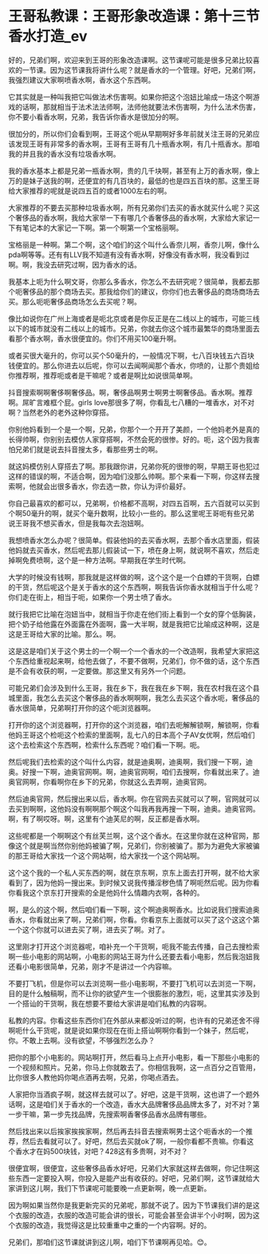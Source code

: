 # 王哥私教课：王哥形象改造课：第十三节 香水打造_ev

好的，兄弟们啊，欢迎来到王哥的形象改造课啊。这节课呢可能是很多兄弟比较喜欢的一节课。因为这节课我将讲什么呢？就是香水的一个管理。好吧，兄弟们啊，我强烈建议大家啊喷香水啊，香水这个东西啊。

它其实就是一种叫我把它叫做法术伤害啊。如果你把这个泡妞比喻成一场这个啊游戏的话啊，那就相当于法术法法师啊，法师他就要法术伤害啊，为什么法术伤害，你不要小看香水啊，兄弟，我告诉你香水是很加分的啊。

很加分的，所以你们会看到啊，王哥这个呃从早期啊好多年前就关注王哥的兄弟应该发现王哥有非常多的香水啊，王哥有王哥有几十瓶香水啊，有几十瓶香水。那咱我的并且我的香水没有垃圾香水啊。

我的香水基本上都是兄弟一瓶香水啊，贵的几千块啊，甚至有上万的香水啊，像上万的是妹子送我的啊，还便宜的有几百块的，最低的也是四五百块的那。这里王哥给大家推荐的呢就是说四五百的或者1000左右的啊。

大家推荐的不要去买那种垃圾香水啊，所有兄弟你们去买的香水就买什么呢？买这个奢侈品的香水啊，我给大家举一下有哪几个香奢侈品的香水啊，大家给大家记一下有笔记本的大家记一下啊。第一个啊第一个宝格丽啊。

宝格丽是一种啊。第二个啊，这个咱们的这个叫什么香奈儿啊，香奈儿啊，像什么pda啊等等。还有有LLV我不知道有没有香水啊，好像没有香水啊，我没看到过啊。啊，我没去研究过啊，因为香水的话。

我基本上呃为什么啊文哥，你那么多香水，你怎么不去研究呢？很简单，我都去那个呃奢侈品的那个商场去买。那我给你们的建议，你你们也去奢侈品的商场商场去买。那么呃呃奢侈品商场怎么去买呢？啊。

像比如说你在广州上海或者是呃北京或者是你反正是在二线以上的城市，可能三线以下的城市就没有二线以上的城市。兄弟，你就去你这个城市最繁华的商场里面去看那个香水啊，香水很便宜的。你们不用买100毫升啊。

或者买很大毫升的，你可以买个50毫升的，一般情况下啊，七八百块钱五六百块钱便宜的。那么你进去以后呢，你可以去闻啊闻那个香水，你喷的，让那个贵姐给你推荐啊，推荐呃或者是干嘛呢？或者是啊比如说很简单啊。

抖音搜索啊啊奢侈啊奢侈品。啊，奢侈品啊男士啊男士啊奢侈品。香水啊。推荐啊。屌旷言难框个屁。girls love那很多了啊，你看乱七八糟的一堆香水，对不对啊？当然老外的老外这种你穿搭。

你别他妈看到一个是一个啊，兄弟，你那个一个开开了美颜，一个他妈老外是真的长得帅啊，你别别去模仿人家穿搭啊，不然会死的很惨。好的。呃，这个因为我害怕兄弟们就是说去抖音搜太多，看那些男士的啊。

就这妈模仿别人穿搭去了啊。那我跟你讲，兄弟你死的很惨的啊，早期王哥也犯过这样的错误的啊，不适合啊，因为咱们没那么帅啊。那个来看一下啊，你这样去搜索啊，他就会出很多香水，你去选一款，你认为评价最好。

你自己最喜欢的都可以，兄弟啊，价格都不高啊，对四五百啊，五六百就可以买到个啊50毫升的啊，就买个毫升数啊，比较小一些的。那么这里呢王哥呃有些兄弟说王哥我不想买香水，但是我每次去泡妞啊。

我想喷香水怎么办呢？很简单。假装他妈的去买香水啊，去那个香水店里面，假装他妈就去买香水，然后呢去那儿假装试一下，喷在身上啊，就说啊不喜欢，然后走掉啊免费喷啊，这个是一种方法啊。早期我在学生时代啊。

大学的时候没有钱啊，那我就是这样做的啊，这个这个是一个白嫖的干货啊，白嫖的干货，然后呢这个是关于香水的这个东西啊，啊我告诉你香水就相当于什么呢？你们走在街上，相当于呃，如果你一个男士喷了香水。

就行我把它比喻在泡妞当中，就相当于你走在他们街上看到一个女的穿个低胸装，把个奶子给他露在外面露在外面啊，露一大半啊，就是我把它比喻成这种啊，这是这是王哥给大家的比喻。那么。啊。

这是这是咱们关于这个男士的一个啊一个一个香水的一个改造啊，我希望大家把这个东西给重视起来啊，给他去做了，不要不做啊，兄弟们，你不做的话，这个东西是不会有收获的啊，一定要做。那这里又有另外一个问题。

可能兄弟们会涉及到什么王哥，我在乡下，我在我在乡下啊，我在农村我在这个县城里面，我怎么去买这个奢侈品的香水啊啊啊，我怎么去买这个香水呃，奢侈品的香水很简单，兄弟啊打开你的这个呃浏览器啊。

打开你的这个浏览器啊，打开你的这个浏览器，咱们去呃解解锁啊，解锁啊，你看他妈王哥这个检呃这个检索的里面啊，乱七八的日本高个子AV女优啊，然后咱们这个去检索这个东西啊，检索什么东西呢？咱们看一下啊。呃。

然后呢我们去检索的这个叫什么内容，就是迪奥啊，迪奥啊，我们搜一下啊，迪奥。好搜一下啊，迪奥官网啊。啊，迪奥官网啊，咱们去搜啊，你看就出来了。迪奥官网啊，你看啊你在乡下的兄弟，你就这么去弄啊，迪奥官网。

然后迪奥官网，然后搜出来以后，香水啊。你在官网去买就可以了啊，官网就可以去买到啊啊，这他妈没有啊啊那个啊这个叫我再我再搜一下啊，迪奥。迪奥官网。啊，有了啊哎呀。啊，这里有个迪芙尼的啊，反正都是香水啊。

这些呢都是一个啊啊这个有丝芙兰啊，这个这个香水。在这里你就在这种官网，那像这个就是啊当然你别他妈被骗了啊，兄弟们，你别被骗了。那为为避免大家被骗的那王哥给大家找一个这个网站啊，给大家找一个这个网站啊。

这个这个我的一个私人买东西的啊，就在京东啊，京东上面去打开啊，就不给大家看到了，因为他妈一搜出来。到时候又说我传播淫秽色情了啊呃然后呢。因为你看你看我这个京东打开搜索的全是他妈什么情趣内衣啊，各种的。

啊，是么的这个啊，然后咱们看一下啊，这个啊迪奥啊香水。比如说我们搜索迪奥香水，你看就出来了啊，兄弟们啊，你看。你看京东上面就可以买了这个这这个第一个这个你就可以进去买了啊，进去买了啊。对了。

这里刚才打开这个浏览器呢，咱补充一个干货啊，呃我不能去传播，自己去搜检索啊一些小电影的网站啊，小电影的网站王哥为什么还要去看小电影，然后我泡妞我还看小电影很简单，兄弟，刚才不是讲过一个内容嘛。

不要打飞机，但是你可以去浏览啊一些小电影啊，不要打飞机可以去浏览一下啊，目的是什么触稿啊，而不让你的欲望产生一个很膨胀的激烈，呃，这里其实涉及到一个搭讪的干货啊，我在想要不要给大家讲是咱们私教的内容啊。

私教的内容。你看这些东西你们在外部从来都没听过的啊，也许有的兄弟还舍不得啊呃什么干货呢，就是说如果你现在在街上搭讪啊啊你看到一个妹子，然后呢，你。不敢上去啊。没有欲望，不够强烈怎么办？

把你的那个小电影的。网站啊打开，然后看马上点开小电影，看一下那些小电影的一个视频和照片。兄弟，你马上你就敢去了。你相信我啊，这一点百分之百管用，比你很多人教他妈你喝点酒再去啊，兄弟，你喝点酒去。

人家把你当酒疯子啊，就这样去就可以了。好吧，这是干货啊，这也讲了一个题外话啊，这是咱们关于香水的一个改造，香水大品牌奢侈品品牌太多了，对不对？第一步干嘛，第一步先找品牌，先搜索啊香奢侈品香水品牌有哪些。

然后找出来以后挨家挨挨家啊，然后再去抖音去搜索啊男士这个呃香水的一个推荐，然后去看就可以了。好吧，然后去买就ok了啊，一般你看都不贵嘛。你看这个香水才在妈500块钱，对吧？428这有多贵啊，对不对？

很便宜啊，很便宜，这些奢侈品香水好吧，兄弟们大家就这样去做啊，你记住啊这些东西一定要投入啊，你投入是能产出有收获的。好吧，兄弟们啊，这节课就给大家讲到这儿啊，我们下节课呢可能要晚一点更新啊，晚一点更新。

因为啊如果当然你是我更新完买的兄弟呢，那就不说了。因为下节课我们讲的是这个衣服的改造，衣服的改造可能会讲的很长，可能会甚至会讲半个小时啊，因为这个衣服的改造，我觉得这是比较重重中之重的一个内容啊。好的。

兄弟们，那咱们这节课就讲到这儿啊，咱们下节课啊再见哈。😊。